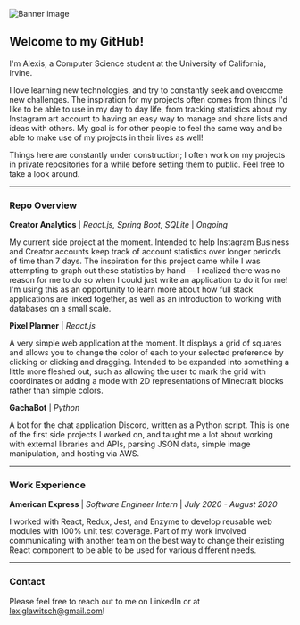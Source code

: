![Banner image](https://i.imgur.com/6jME6Gk.png)

## Welcome to my GitHub!

I'm Alexis, a Computer Science student at the University of California, Irvine.

I love learning new technologies, and try to constantly seek and overcome new challenges. The inspiration for my projects often comes from things I'd like to be able to use in my day to day life, from tracking statistics about my Instagram art account to having an easy way to manage and share lists and ideas with others. My goal is for other people to feel the same way and be able to make use of my projects in their lives as well! 

Things here are constantly under construction; I often work on my projects in private repositories for a while before setting them to public. Feel free to take a look around.

---

### Repo Overview

**Creator Analytics** | *React.js, Spring Boot, SQLite* | *Ongoing*

My current side project at the moment. Intended to help Instagram Business and Creator accounts keep track of account statistics over longer periods of time than 7 days. The inspiration for this project came while I was attempting to graph out these statistics by hand — I realized there was no reason for me to do so when I could just write an application to do it for me! I'm using this as an opportunity to learn more about how full stack applications are linked together, as well as an introduction to working with databases on a small scale.

**Pixel Planner** | *React.js*

A very simple web application at the moment. It displays a grid of squares and allows you to change the color of each to your selected preference by clicking or clicking and dragging. Intended to be expanded into something a little more fleshed out, such as allowing the user to mark the grid with coordinates or adding a mode with 2D representations of Minecraft blocks rather than simple colors.

**GachaBot** | *Python*

A bot for the chat application Discord, written as a Python script. This is one of the first side projects I worked on, and taught me a lot about working with external libraries and APIs, parsing JSON data, simple image manipulation, and hosting via AWS.


---

### Work Experience

**American Express** | *Software Engineer Intern* | *July 2020 - August 2020*

I worked with React, Redux, Jest, and Enzyme to develop reusable web modules with 100% unit test coverage. Part of my work involved communicating with another team on the best way to change their existing React component to be able to be used for various different needs.

---

### Contact

Please feel free to reach out to me on LinkedIn or at lexiglawitsch@gmail.com!

<!--
**AlexisGlawitsch/AlexisGlawitsch** is a ✨ _special_ ✨ repository because its `README.md` (this file) appears on your GitHub profile.

Here are some ideas to get you started:

- 🔭 I’m currently working on ...
- 🌱 I’m currently learning ...
- 👯 I’m looking to collaborate on ...
- 🤔 I’m looking for help with ...
- 💬 Ask me about ...
- 📫 How to reach me: ...
- 😄 Pronouns: ...
- ⚡ Fun fact: ...
-->
